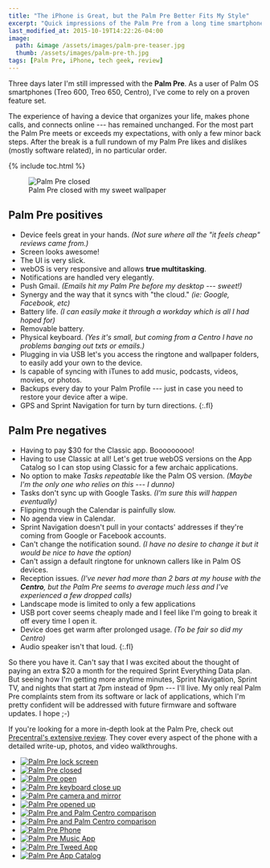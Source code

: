 ```yaml
---
title: "The iPhone is Great, but the Palm Pre Better Fits My Style"
excerpt: "Quick impressions of the Palm Pre from a long time smartphone user."
last_modified_at: 2015-10-19T14:22:26-04:00
image: 
  path: &image /assets/images/palm-pre-teaser.jpg
  thumb: /assets/images/palm-pre-th.jpg
tags: [Palm Pre, iPhone, tech geek, review]
---
```


Three days later I'm still impressed with the **Palm Pre**. As a user of Palm OS smartphones (Treo 600, Treo 650, Centro), I've come to rely on a proven feature set.

The experience of having a device that organizes your life, makes phone calls, and connects online --- has remained unchanged. For the most part the Palm Pre meets or exceeds my expectations, with only a few minor back steps. After the break is a full rundown of my Palm Pre likes and dislikes (mostly software related), in no particular order.

{% include toc.html %}

<figure>
  <img src="{{ site.url }}/assets/images/palm-pre-wallpaper.jpg" alt="Palm Pre closed">
  <figcaption>Palm Pre closed with my sweet wallpaper</figcaption>
</figure>

## Palm Pre positives

* Device feels great in your hands. *(Not sure where all the "it feels cheap" reviews came from.)*
* Screen looks awesome!
* The UI is very slick.
* webOS is very responsive and allows **true multitasking**.
* Notifications are handled very elegantly.
* Push Gmail. *(Emails hit my Palm Pre before my desktop --- sweet!)*
* Synergy and the way that it syncs with "the cloud." *(ie: Google, Facebook, etc)*
* Battery life. *(I can easily make it through a workday which is all I had hoped for)*
* Removable battery.
* Physical keyboard. *(Yes it's small, but coming from a Centro I have no problems banging out txts or emails.)*
* Plugging in via USB let's you access the ringtone and wallpaper folders, to easily add your own to the device.
* Is capable of syncing with iTunes to add music, podcasts, videos, movies, or photos.
* Backups every day to your Palm Profile --- just in case you need to restore your device after a wipe.
* GPS and Sprint Navigation for turn by turn directions.
{:.fl}

## Palm Pre negatives

* Having to pay $30 for the Classic app. Booooooooo!
* Having to use Classic at all! Let's get true webOS versions on the App Catalog so I can stop using Classic for a few archaic applications.
* No option to make *Tasks repeatable* like the Palm OS version. *(Maybe I'm the only one who relies on this --- I dunno)*
* Tasks don't sync up with Google Tasks. *(I'm sure this will happen eventually)*
* Flipping through the Calendar is painfully slow.
* No agenda view in Calendar.
* Sprint Navigation doesn't pull in your contacts' addresses if they're coming from Google or Facebook accounts.
* Can't change the notification sound. *(I have no desire to change it but it would be nice to have the option)*
* Can't assign a default ringtone for unknown callers like in Palm OS devices.
* Reception issues. *(I've never had more than 2 bars at my house with the **Centro**, but the Palm Pre seems to average much less and I've experienced a few dropped calls)*
* Landscape mode is limited to only a few applications
* USB port cover seems cheaply made and I feel like I'm going to break it off every time I open it.
* Device does get warm after prolonged usage. *(To be fair so did my Centro)*
* Audio speaker isn't that loud.
{:.fl}

So there you have it. Can't say that I was excited about the thought of paying an extra $20 a month for the required Sprint Everything Data plan. But seeing how I'm getting more anytime minutes, Sprint Navigation, Sprint TV, and nights that start at 7pm instead of 9pm --- I'll live. My only real Palm Pre complaints stem from its software or lack of applications, which I'm pretty confident will be addressed with future firmware and software updates. I hope ;-)

If you're looking for a more in-depth look at the Palm Pre, check out [Precentral's extensive review](http://www.precentral.net/palm-pre-review). They cover every aspect of the phone with a detailed write-up, photos, and video walkthroughs.

<ul class="th-grid">
  <li><a href="{{ site.url }}/assets/images/354.jpg"><img src="{{ site.url }}/assets/images/354t.jpg" alt="Palm Pre lock screen"></a></li>
  <li><a href="{{ site.url }}/assets/images/355.jpg"><img src="{{ site.url }}/assets/images/355t.jpg" alt="Palm Pre closed"></a></li>
  <li><a href="{{ site.url }}/assets/images/356.jpg"><img src="{{ site.url }}/assets/images/356t.jpg" alt="Palm Pre open"></a></li>
  <li><a href="{{ site.url }}/assets/images/357.jpg"><img src="{{ site.url }}/assets/images/357t.jpg" alt="Palm Pre keyboard close up"></a></li>
  <li><a href="{{ site.url }}/assets/images/358.jpg"><img src="{{ site.url }}/assets/images/358t.jpg" alt="Palm Pre camera and mirror"></a></li>
  <li><a href="{{ site.url }}/assets/images/359.jpg"><img src="{{ site.url }}/assets/images/359t.jpg" alt="Palm Pre opened up"></a></li> 
  <li><a href="{{ site.url }}/assets/images/360.jpg"><img src="{{ site.url }}/assets/images/360t.jpg" alt="Palm Pre and Palm Centro comparison"></a></li>
  <li><a href="{{ site.url }}/assets/images/361.jpg"><img src="{{ site.url }}/assets/images/361t.jpg" alt="Palm Pre and Palm Centro comparison"></a></li>
  <li><a href="{{ site.url }}/assets/images/362.jpg"><img src="{{ site.url }}/assets/images/362t.jpg" alt="Palm Pre Phone"></a></li>
  <li><a href="{{ site.url }}/assets/images/363.jpg"><img src="{{ site.url }}/assets/images/363t.jpg" alt="Palm Pre Music App"></a></li>
  <li><a href="{{ site.url }}/assets/images/364.jpg"><img src="{{ site.url }}/assets/images/364t.jpg" alt="Palm Pre Tweed App"></a></li>
  <li><a href="{{ site.url }}/assets/images/365.jpg"><img src="{{ site.url }}/assets/images/365t.jpg" alt="Palm Pre App Catalog"></a></li>
</ul>
